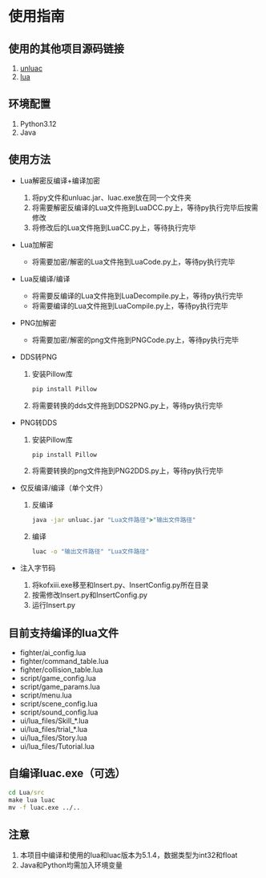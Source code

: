# 使用指南

## 使用的其他项目源码链接

1. [unluac](https://github.com/HansWessels/unluac)
2. [lua](https://github.com/lua/lua)

## 环境配置

1. Python3.12
2. Java

## 使用方法

- Lua解密反编译+编译加密

  1. 将py文件和unluac.jar、luac.exe放在同一个文件夹
  2. 将需要解密反编译的Lua文件拖到LuaDCC.py上，等待py执行完毕后按需修改
  3. 将修改后的Lua文件拖到LuaCC.py上，等待执行完毕

- Lua加解密

  - 将需要加密/解密的Lua文件拖到LuaCode.py上，等待py执行完毕

- Lua反编译/编译

  - 将需要反编译的Lua文件拖到LuaDecompile.py上，等待py执行完毕
  - 将需要编译的Lua文件拖到LuaCompile.py上，等待py执行完毕

- PNG加解密

  - 将需要加密/解密的png文件拖到PNGCode.py上，等待py执行完毕

- DDS转PNG

  1. 安装Pillow库

     ```cmd
     pip install Pillow
     ```

  2. 将需要转换的dds文件拖到DDS2PNG.py上，等待py执行完毕

- PNG转DDS

  1. 安装Pillow库

     ```cmd
     pip install Pillow
     ```

  2. 将需要转换的png文件拖到PNG2DDS.py上，等待py执行完毕

- 仅反编译/编译（单个文件）

  1. 反编译

     ```cmd
     java -jar unluac.jar "Lua文件路径">"输出文件路径"
     ```

  2. 编译

     ```cmd
     luac -o "输出文件路径" "Lua文件路径"
     ```

- 注入字节码
  1. 将kofxiii.exe移至和Insert.py、InsertConfig.py所在目录
  2. 按需修改Insert.py和InsertConfig.py
  3. 运行Insert.py

## 目前支持编译的lua文件

- fighter/ai_config.lua
- fighter/command_table.lua
- fighter/collision_table.lua
- script/game_config.lua
- script/game_params.lua
- script/menu.lua
- script/scene_config.lua
- script/sound_config.lua
- ui/lua_files/Skill_*.lua
- ui/lua_files/trial_*.lua
- ui/lua_files/Story.lua
- ui/lua_files/Tutorial.lua

## 自编译luac.exe（可选）

```cmd
cd Lua/src
make lua luac
mv -f luac.exe ../..
```

## 注意

1. 本项目中编译和使用的lua和luac版本为5.1.4，数据类型为int32和float
2. Java和Python均需加入环境变量